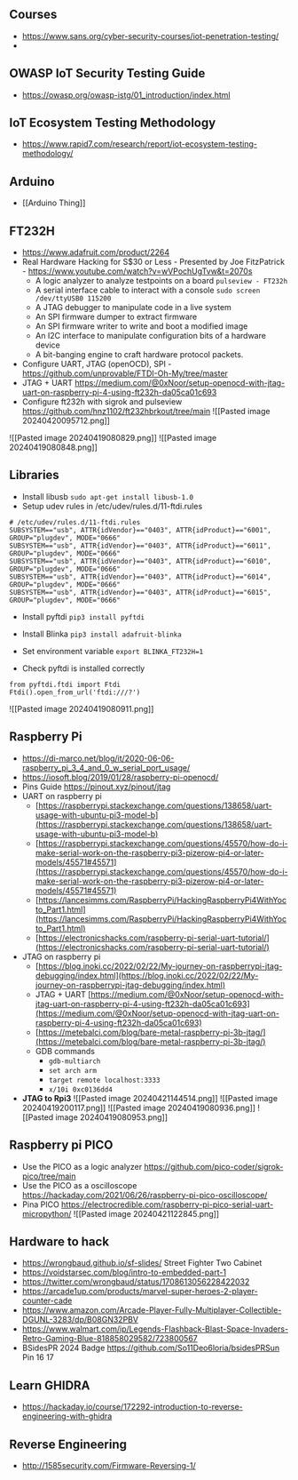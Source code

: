 ## Courses 

- https://www.sans.org/cyber-security-courses/iot-penetration-testing/
- 
## OWASP IoT Security Testing Guide

- https://owasp.org/owasp-istg/01_introduction/index.html

## IoT Ecosystem Testing Methodology

- https://www.rapid7.com/research/report/iot-ecosystem-testing-methodology/
## Arduino

- [[Arduino Thing]]

## FT232H

- https://www.adafruit.com/product/2264
- Real Hardware Hacking for S$30 or Less - Presented by Joe FitzPatrick - https://www.youtube.com/watch?v=wVPochUgTvw&t=2070s
	- A logic analyzer to analyze testpoints on a board `pulseview - FT232h`
	- A serial interface cable to interact with a console `sudo screen /dev/ttyUSB0 115200` 
	- A JTAG debugger to manipulate code in a live system
	- An SPI firmware dumper to extract firmware
	- An SPI firmware writer to write and boot a modified image
	- An I2C interface to manipulate configuration bits of a hardware device
	- A bit-banging engine to craft hardware protocol packets.
- Configure UART, JTAG (openOCD), SPI - https://github.com/unprovable/FTDI-Oh-My/tree/master
- JTAG + UART https://medium.com/@0xNoor/setup-openocd-with-jtag-uart-on-raspberry-pi-4-using-ft232h-da05ca01c693
- Configure ft232h with sigrok and pulseview https://github.com/hnz1102/ft232hbrkout/tree/main
![[Pasted image 20240420095712.png]]

![[Pasted image 20240419080829.png]]
![[Pasted image 20240419080848.png]]

## Libraries

- Install libusb
`sudo apt-get install libusb-1.0`
- Setup udev rules in /etc/udev/rules.d/11-ftdi.rules 
```
# /etc/udev/rules.d/11-ftdi.rules
SUBSYSTEM=="usb", ATTR{idVendor}=="0403", ATTR{idProduct}=="6001", GROUP="plugdev", MODE="0666"
SUBSYSTEM=="usb", ATTR{idVendor}=="0403", ATTR{idProduct}=="6011", GROUP="plugdev", MODE="0666"
SUBSYSTEM=="usb", ATTR{idVendor}=="0403", ATTR{idProduct}=="6010", GROUP="plugdev", MODE="0666"
SUBSYSTEM=="usb", ATTR{idVendor}=="0403", ATTR{idProduct}=="6014", GROUP="plugdev", MODE="0666"
SUBSYSTEM=="usb", ATTR{idVendor}=="0403", ATTR{idProduct}=="6015", GROUP="plugdev", MODE="0666"
```

- Install pyftdi
`pip3 install pyftdi`

- Install Blinka
`pip3 install adafruit-blinka`

- Set environment variable
`export BLINKA_FT232H=1`

- Check pyftdi is installed correctly
```
from pyftdi.ftdi import Ftdi
Ftdi().open_from_url('ftdi:///?')
```

![[Pasted image 20240419080911.png]]
## Raspberry Pi
- https://di-marco.net/blog/it/2020-06-06-raspberry_pi_3_4_and_0_w_serial_port_usage/
- https://iosoft.blog/2019/01/28/raspberry-pi-openocd/
- Pins Guide https://pinout.xyz/pinout/jtag
- UART on raspberry pi
    - [https://raspberrypi.stackexchange.com/questions/138658/uart-usage-with-ubuntu-pi3-model-b](https://raspberrypi.stackexchange.com/questions/138658/uart-usage-with-ubuntu-pi3-model-b)
    - [https://raspberrypi.stackexchange.com/questions/45570/how-do-i-make-serial-work-on-the-raspberry-pi3-pizerow-pi4-or-later-models/45571#45571](https://raspberrypi.stackexchange.com/questions/45570/how-do-i-make-serial-work-on-the-raspberry-pi3-pizerow-pi4-or-later-models/45571#45571)
    - [https://lancesimms.com/RaspberryPi/HackingRaspberryPi4WithYocto_Part1.html](https://lancesimms.com/RaspberryPi/HackingRaspberryPi4WithYocto_Part1.html)
    - [https://electronicshacks.com/raspberry-pi-serial-uart-tutorial/](https://electronicshacks.com/raspberry-pi-serial-uart-tutorial/)
- JTAG on raspberry pi
    - [https://blog.inoki.cc/2022/02/22/My-journey-on-raspberrypi-jtag-debugging/index.html](https://blog.inoki.cc/2022/02/22/My-journey-on-raspberrypi-jtag-debugging/index.html)
    - JTAG + UART [https://medium.com/@0xNoor/setup-openocd-with-jtag-uart-on-raspberry-pi-4-using-ft232h-da05ca01c693](https://medium.com/@0xNoor/setup-openocd-with-jtag-uart-on-raspberry-pi-4-using-ft232h-da05ca01c693)
    - [https://metebalci.com/blog/bare-metal-raspberry-pi-3b-jtag/](https://metebalci.com/blog/bare-metal-raspberry-pi-3b-jtag/)
	- GDB commands
		- `gdb-multiarch`
		- `set arch arm`
		- `target remote localhost:3333`
		- `x/10i 0xc0136dd4`
- **JTAG to Rpi3**
![[Pasted image 20240421144514.png]]
![[Pasted image 20240419200117.png]]
![[Pasted image 20240419080936.png]]
![[Pasted image 20240419080953.png]]

## Raspberry pi PICO

- Use the PICO as a logic analyzer https://github.com/pico-coder/sigrok-pico/tree/main
- Use the PICO as a oscilloscope https://hackaday.com/2021/06/26/raspberry-pi-pico-oscilloscope/
- Pina PICO https://electrocredible.com/raspberry-pi-pico-serial-uart-micropython/
![[Pasted image 20240421122845.png]]
## Hardware to hack

- https://wrongbaud.github.io/sf-slides/ Street Fighter Two Cabinet
- https://voidstarsec.com/blog/intro-to-embedded-part-1
- https://twitter.com/wrongbaud/status/1708613056228422032
- https://arcade1up.com/products/marvel-super-heroes-2-player-counter-cade
- https://www.amazon.com/Arcade-Player-Fully-Multiplayer-Collectible-DGUNL-3283/dp/B08GN32PBV
- https://www.walmart.com/ip/Legends-Flashback-Blast-Space-Invaders-Retro-Gaming-Blue-818858029582/723800567
- BSidesPR 2024 Badge https://github.com/So11Deo6loria/bsidesPRSun Pin 16 17

## Learn GHIDRA

- https://hackaday.io/course/172292-introduction-to-reverse-engineering-with-ghidra

## Reverse Engineering

- http://1585security.com/Firmware-Reversing-1/